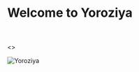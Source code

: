 <h1>Welcome to Yoroziya</h1>
<br><br><>

![Yoroziya](https://github.com/AhmedAishan/Yoroziya/assets/121613744/f5a232a9-09e6-4b33-af53-f813b41bb564)
